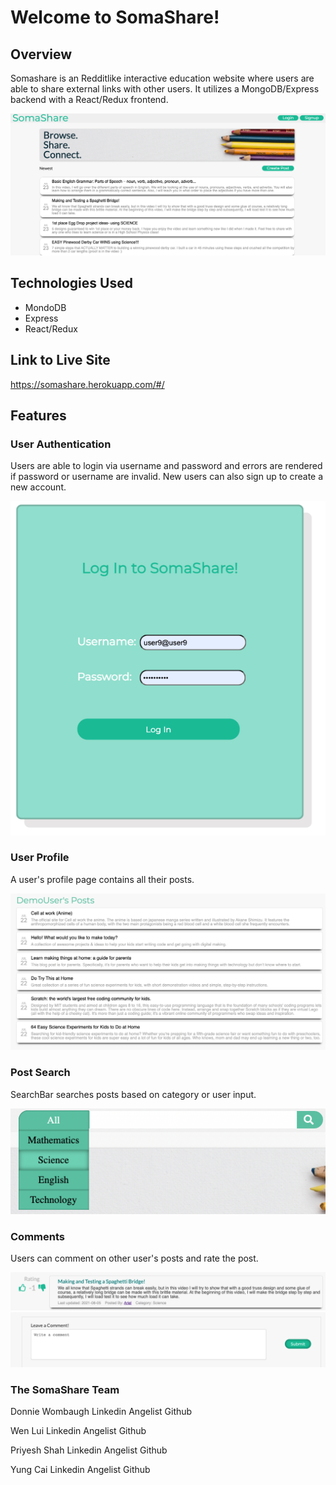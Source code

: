 # Welcome to SomaShare!

## Overview

Somashare is an Redditlike interactive education website where users are able to share external links with other users. It utilizes a MongoDB/Express backend with a React/Redux frontend. 

![Somashare](https://github.com/SymmetricInDesign/SomaShare/blob/main/Screen%20Shot%202021-08-04%20at%207.46.36%20PM.png)


## Technologies Used

- MondoDB
- Express
- React/Redux

## Link to Live Site

https://somashare.herokuapp.com/#/

## Features

### User Authentication

Users are able to login via username and password and errors are rendered if password or username are invalid. New users can also sign up to create a new account.

![Somashare](https://github.com/SymmetricInDesign/SomaShare/blob/main/Screen%20Shot%202021-08-04%20at%207.51.25%20PM.png)

### User Profile

A user's profile page contains all their posts.

![Somashare](https://github.com/SymmetricInDesign/SomaShare/blob/main/Screen%20Shot%202021-08-05%20at%205.32.04%20PM.png)

### Post Search 

SearchBar searches posts based on category or user input.

![Somashare](https://github.com/SymmetricInDesign/SomaShare/blob/main/Screen%20Shot%202021-08-05%20at%205.30.36%20PM.png)

### Comments 

Users can comment on other user's posts and rate the post.

![Somashare](https://github.com/SymmetricInDesign/SomaShare/blob/main/Screen%20Shot%202021-08-04%20at%208.36.36%20PM.png)
![Somashare](https://github.com/SymmetricInDesign/SomaShare/blob/main/Screen%20Shot%202021-08-04%20at%208.36.41%20PM.png)

### The SomaShare Team

Donnie Wombaugh
Linkedin
Angelist
Github

Wen Lui
Linkedin
Angelist
Github

Priyesh Shah
Linkedin
Angelist
Github

Yung Cai
Linkedin
Angelist
Github
